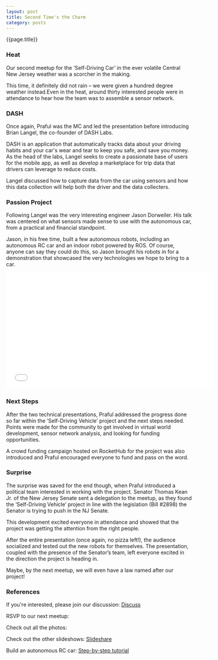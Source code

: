 ```yaml
---
layout: post
title: Second Time's the Charm
category: posts
---
```

{{page.title}}  

### Heat

Our second meetup for the ‘Self-Driving Car’ in the ever volatile Central New Jersey weather was a scorcher in the making.

This time, it definitely did not rain – we were given a hundred degree weather instead.Even in the heat, around thirty interested people were in attendance to hear how the team was to assemble a sensor network.

### DASH

Once again, Praful was the MC and led the presentation before introducing Brian Langel, the co-founder of DASH Labs. 

DASH is an application that automatically tracks data about your driving habits and your car's wear and tear to keep you safe, and save you money. As the head of the labs, Langel seeks to create a passionate base of users for the mobile app, as well as develop a marketplace for trip data that drivers can leverage to reduce costs. 

Langel discussed how to capture data from the car using sensors and how this data collection will help both the driver and the data collecters.



### Passion Project

Following Langel was the very interesting engineer Jason Dorweiler. His talk was centered on what sensors made sense to use with the autonomous car, from a practical and financial standpoint.

Jason, in his free time, built a few autonomous robots, including an autonomous RC car and an indoor robot powered by ROS. Of course, anyone can say they could do this, so Jason brought his robots in for a demonstration that showcased the very technologies we hope to bring to a car.<p align="center"><iframe width="560" height="315" src="//www.youtube.com/embed/c5Tcy-V8eQU" frameborder="0" allowfullscreen></iframe></p>



### Next Steps

After the two technical presentations, Praful addressed the progress done so far within the ‘Self-Driving Vehicle’ project and the next steps needed. Points were made for the community to get involved in virtual world development, sensor network analysis, and looking for funding opportunities.

A crowd funding campaign hosted on RocketHub for the project was also introduced and Praful encouraged everyone to fund and pass on the word. 



### Surprise

The surprise was saved for the end though, when Praful introduced a political team interested in working with the project. Senator Thomas Kean Jr. of the New Jersey Senate sent a delegation to the meetup, as they found the ‘Self-Driving Vehicle’ project in line with the legislation (Bill #2898) the Senator is trying to push in the NJ Senate.

This development excited everyone in attendance and showed that the project was getting the attention from the right people.

After the entire presentation (once again, no pizza left!), the audience socialized and tested out the new robots for themselves. The presentation, coupled with the presence of the Senator’s team, left everyone excited in the direction the project is heading in.

Maybe, by the next meetup, we will even have a law named after our project!


### References

If you're interested, please join our discussion: [Discuss](http://discuss.derivatived.com)

RSVP to our next meetup: 

Check out all the photos: 

Check out the other slideshows: [Slideshare](http://www.slideshare.com/derivatived)

Build an autonomous RC car: [Step-by-step tutorial](http://www.jddorweiler.appspot.com/car.html) 
